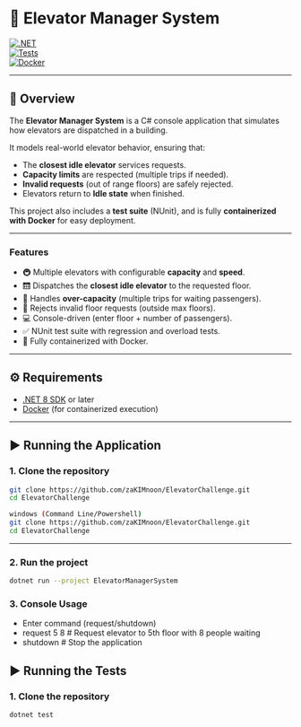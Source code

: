 # 🚪 Elevator Manager System

[![.NET](https://img.shields.io/badge/.NET-8.0-blue)](https://dotnet.microsoft.com/)  
[![Tests](https://img.shields.io/badge/tests-NUnit-green)](https://nunit.org/)  
[![Docker](https://img.shields.io/badge/docker-ready-blue)](https://www.docker.com/)  

---

## 📖 Overview
The **Elevator Manager System** is a C# console application that simulates how elevators are dispatched in a building.

It models real-world elevator behavior, ensuring that:  
- The **closest idle elevator** services requests.  
- **Capacity limits** are respected (multiple trips if needed).  
- **Invalid requests** (out of range floors) are safely rejected.  
- Elevators return to **Idle state** when finished.  

This project also includes a **test suite** (NUnit), and is fully **containerized with Docker** for easy deployment.  

---

### Features
- 🚇 Multiple elevators with configurable **capacity** and **speed**.  
- 🛗 Dispatches the **closest idle elevator** to the requested floor.  
- 👥 Handles **over-capacity** (multiple trips for waiting passengers).  
- 🚫 Rejects invalid floor requests (outside max floors).  
- 💻 Console-driven (enter floor + number of passengers).  
- ✅ NUnit test suite with regression and overload tests.  
- 🐳 Fully containerized with Docker.  

---

## ⚙️ Requirements
- [.NET 8 SDK](https://dotnet.microsoft.com/download/dotnet/8.0) or later  
- [Docker](https://docs.docker.com/get-docker/) (for containerized execution)  

---

## ▶️ Running the Application

### 1. Clone the repository
```bash
git clone https://github.com/zaKIMnoon/ElevatorChallenge.git
cd ElevatorChallenge

windows (Command Line/Powershell)
git clone https://github.com/zaKIMnoon/ElevatorChallenge.git
cd ElevatorChallenge
```

---

### 2. Run the project
```bash
dotnet run --project ElevatorManagerSystem
```

### 3. Console Usage
 - Enter command (request/shutdown)
 - request 5 8   # Request elevator to 5th floor with 8 people waiting
 - shutdown      # Stop the application

## ▶️ Running the Tests
### 1. Clone the repository
```bash
dotnet test